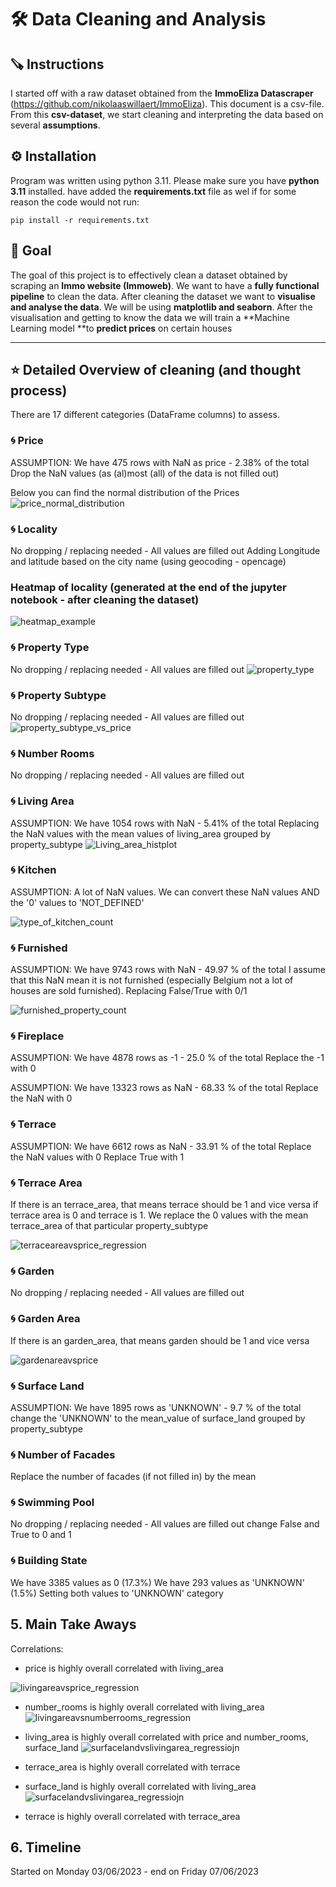 #  :hammer_and_wrench: Data Cleaning and Analysis 

## :carpentry_saw: Instructions
I started off with a raw dataset obtained from the **ImmoEliza Datascraper** (https://github.com/nikolaaswillaert/ImmoEliza). This document is a csv-file.
From this **csv-dataset**, we start cleaning and interpreting the data based on several **assumptions**.

## :gear: Installation

Program was written using python 3.11. Please make sure you have **python 3.11** installed. have added the **requirements.txt** file as wel if for some reason the code would not run:
```
pip install -r requirements.txt
```
## :nazar_amulet: Goal 
The goal of this project is to effectively clean a dataset obtained by scraping an **Immo website (Immoweb)**. We want to have a **fully functional pipeline** to clean the data. After cleaning the dataset we want to **visualise and analyse the data**. We will be using **matplotlib and seaborn**. After the visualisation and getting to know the data we will train a **Machine Learning model **to **predict prices** on certain houses



----------------------------------------------------------------------------------------------------------
## :star: Detailed Overview of cleaning (and thought process)
There are 17 different categories (DataFrame columns) to assess.

### :cyclone: Price
ASSUMPTION:  We have 475 rows with NaN as price - 2.38% of the total
Drop the NaN values (as (al)most (all) of the data is not filled out) 

Below you can find the normal distribution of the Prices
![price_normal_distribution](https://github.com/nikolaaswillaert/ImmoElizaDataAnalysis/assets/106211266/5ec7b8c2-b7c0-4eef-b2b2-8b60968f9c61)


### :cyclone: Locality
No dropping / replacing needed - All values are filled out
Adding Longitude and latitude based on the city name (using geocoding - opencage)

### Heatmap of locality (generated at the end of the jupyter notebook - after cleaning the dataset)

![heatmap_example](https://github.com/nikolaaswillaert/ImmoElizaDataAnalysis/assets/106211266/6d1101cc-adc9-4bef-9d2b-f216a2efa5c1)

### :cyclone: Property Type
No dropping / replacing needed - All values are filled out
![property_type](https://github.com/nikolaaswillaert/ImmoElizaDataAnalysis/assets/106211266/15f6cafe-158b-46e3-a0e9-25c3a5fae3dd)

### :cyclone: Property Subtype
No dropping / replacing needed - All values are filled out
![property_subtype_vs_price](https://github.com/nikolaaswillaert/ImmoElizaDataAnalysis/assets/106211266/42183af5-66ed-471f-afc8-a950a7e5333d)

### :cyclone: Number Rooms
No dropping / replacing needed - All values are filled out

### :cyclone: Living Area
ASSUMPTION: We have 1054 rows with NaN - 5.41% of the total
Replacing the NaN values with the mean values of living_area grouped by property_subtype
![Living_area_histplot](https://github.com/nikolaaswillaert/ImmoElizaDataAnalysis/assets/106211266/42c580d5-1d70-491b-97d6-ce573263d239)


### :cyclone: Kitchen
ASSUMPTION: A lot of NaN values. We can convert these NaN values AND the '0' values to 'NOT_DEFINED'

![type_of_kitchen_count](https://github.com/nikolaaswillaert/ImmoElizaDataAnalysis/assets/106211266/86933170-8d24-43b1-8a5e-ba5f5528c225)


### :cyclone: Furnished
ASSUMPTION: We have 9743 rows with NaN - 49.97 % of the total
I assume that this NaN mean it is not furnished (especially Belgium not a lot of houses are sold furnished). Replacing False/True with 0/1

![furnished_property_count](https://github.com/nikolaaswillaert/ImmoElizaDataAnalysis/assets/106211266/e0c43967-31ef-4bbb-b6e7-4a3a1e333937)


### :cyclone: Fireplace
ASSUMPTION: We have 4878 rows as -1 - 25.0 % of the total
Replace the -1 with 0

ASSUMPTION: We have 13323 rows as NaN - 68.33 % of the total
Replace the NaN with 0

### :cyclone: Terrace
ASSUMPTION: We have 6612 rows as NaN - 33.91 % of the total
Replace the NaN values with 0
Replace True with 1

### :cyclone: Terrace Area
If there is an terrace_area, that means terrace should be 1 and vice versa
if terrace area is 0 and terrace is 1. We replace the 0 values with the mean terrace_area of that particular property_subtype

![terraceareavsprice_regression](https://github.com/nikolaaswillaert/ImmoElizaDataAnalysis/assets/106211266/48844699-abce-45bb-a250-ded5ffc8b293)

### :cyclone: Garden
No dropping / replacing needed - All values are filled out

### :cyclone: Garden Area
If there is an garden_area, that means garden should be 1 and vice versa

![gardenareavsprice](https://github.com/nikolaaswillaert/ImmoElizaDataAnalysis/assets/106211266/76b9f6f7-262c-4378-ae16-68ea9976106b)


### :cyclone: Surface Land
ASSUMPTION: We have 1895 rows as 'UNKNOWN' - 9.7 % of the total
change the 'UNKNOWN' to the mean_value of surface_land grouped by property_subtype

### :cyclone: Number of Facades
Replace the number of facades (if not filled in) by the mean 

### :cyclone: Swimming Pool
No dropping / replacing needed - All values are filled out
change False and True to 0 and 1

### :cyclone: Building State
We have 3385 values as 0 (17.3%)
We have 293 values as 'UNKNOWN' (1.5%)
Setting both values to 'UNKNOWN' category

## 5. Main Take Aways
Correlations:
- price is highly overall correlated with living_area
  
![livingareavsprice_regression](https://github.com/nikolaaswillaert/ImmoElizaDataAnalysis/assets/106211266/c3ea8aa1-5011-45ac-bd1a-1f7ea7ea1ae3)

- number_rooms is highly overall correlated with living_area
![livingareavsnumberrooms_regression](https://github.com/nikolaaswillaert/ImmoElizaDataAnalysis/assets/106211266/2ddfafa8-3c00-499b-aef3-ea49c3098b16)

- living_area is highly overall correlated with price and number_rooms, surface_land
  ![surfacelandvslivingarea_regressiojn](https://github.com/nikolaaswillaert/ImmoElizaDataAnalysis/assets/106211266/ec0f1c5c-b793-4ad5-b1ca-70a0e72ed0b4)

- terrace_area is highly overall correlated with terrace
  
- surface_land is highly overall correlated with living_area
  ![surfacelandvslivingarea_regressiojn](https://github.com/nikolaaswillaert/ImmoElizaDataAnalysis/assets/106211266/bfb23fc5-1eb6-477a-9cc9-43aecbfbef25)

- terrace is highly overall correlated with terrace_area


## 6. Timeline
Started on Monday 03/06/2023 - end on Friday 07/06/2023
